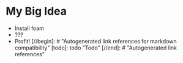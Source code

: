 # My Big Idea

- Install foam
- ???
- Profit!
[//begin]: # "Autogenerated link references for markdown compatibility"
[todo]: todo "Todo"
[//end]: # "Autogenerated link references"